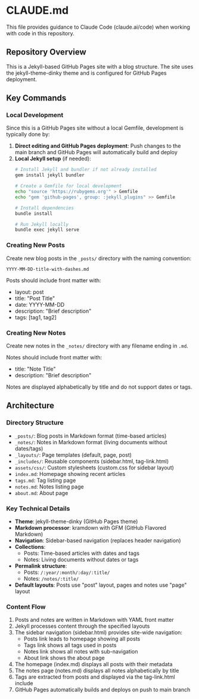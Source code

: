 # CLAUDE.md

This file provides guidance to Claude Code (claude.ai/code) when working with code in this repository.

## Repository Overview

This is a Jekyll-based GitHub Pages site with a blog structure. The site uses the jekyll-theme-dinky theme and is configured for GitHub Pages deployment.

## Key Commands

### Local Development

Since this is a GitHub Pages site without a local Gemfile, development is typically done by:

1. **Direct editing and GitHub Pages deployment**: Push changes to the main branch and GitHub Pages will automatically build and deploy
2. **Local Jekyll setup** (if needed):
   ```bash
   # Install Jekyll and bundler if not already installed
   gem install jekyll bundler
   
   # Create a Gemfile for local development
   echo "source 'https://rubygems.org'" > Gemfile
   echo "gem 'github-pages', group: :jekyll_plugins" >> Gemfile
   
   # Install dependencies
   bundle install
   
   # Run Jekyll locally
   bundle exec jekyll serve
   ```

### Creating New Posts

Create new blog posts in the `_posts/` directory with the naming convention:
```
YYYY-MM-DD-title-with-dashes.md
```

Posts should include front matter with:
- layout: post
- title: "Post Title"
- date: YYYY-MM-DD
- description: "Brief description"
- tags: [tag1, tag2]

### Creating New Notes

Create new notes in the `_notes/` directory with any filename ending in `.md`.

Notes should include front matter with:
- title: "Note Title"
- description: "Brief description"

Notes are displayed alphabetically by title and do not support dates or tags.

## Architecture

### Directory Structure
- `_posts/`: Blog posts in Markdown format (time-based articles)
- `_notes/`: Notes in Markdown format (living documents without dates/tags)
- `_layouts/`: Page templates (default, page, post)
- `_includes/`: Reusable components (sidebar.html, tag-link.html)
- `assets/css/`: Custom stylesheets (custom.css for sidebar layout)
- `index.md`: Homepage showing recent articles
- `tags.md`: Tag listing page
- `notes.md`: Notes listing page
- `about.md`: About page

### Key Technical Details
- **Theme**: jekyll-theme-dinky (GitHub Pages theme)
- **Markdown processor**: kramdown with GFM (GitHub Flavored Markdown)
- **Navigation**: Sidebar-based navigation (replaces header navigation)
- **Collections**: 
  - Posts: Time-based articles with dates and tags
  - Notes: Living documents without dates or tags
- **Permalink structure**: 
  - Posts: `/:year/:month/:day/:title/`
  - Notes: `/notes/:title/`
- **Default layouts**: Posts use "post" layout, pages and notes use "page" layout

### Content Flow
1. Posts and notes are written in Markdown with YAML front matter
2. Jekyll processes content through the specified layouts
3. The sidebar navigation (sidebar.html) provides site-wide navigation:
   - Posts link leads to homepage showing all posts
   - Tags link shows all tags used in posts
   - Notes link shows all notes with sub-navigation
   - About link shows the about page
4. The homepage (index.md) displays all posts with their metadata
5. The notes page (notes.md) displays all notes alphabetically by title
6. Tags are extracted from posts and displayed via the tag-link.html include
7. GitHub Pages automatically builds and deploys on push to main branch